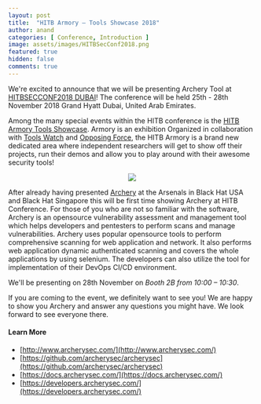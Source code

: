 ```yaml
---
layout: post
title:  "HITB Armory – Tools Showcase 2018"
author: anand
categories: [ Conference, Introduction ]
image: assets/images/HITBSecConf2018.png
featured: true
hidden: false
comments: true
---
```


We're excited to announce that we will be presenting Archery Tool at [HITBSECCONF2018 DUBAI](https://conference.hitb.org/hitbsecconf2018dxb/)! The conference will be held 25th - 28th November 2018 Grand Hyatt Dubai, United Arab Emirates. 

Among the many special events within the HITB conference is the [HITB Armory Tools Showcase](https://conference.hitb.org/hitbsecconf2018dxb/hitb-armory/). Armory is an exhibition Organized in collaboration with [Tools Watch](http://www.toolswatch.org/) and [Opposing Force](https://www.opposingforce.it/en/), the HITB Armory is a brand new dedicated area where independent researchers will get to show off their projects, run their demos and allow you to play around with their awesome security tools!

<p align="center">
<img src="/assets/images/HITB_Armory.png" >
</p>

After already having presented [Archery](https://archerysec.com/) at the Arsenals in Black Hat USA and Black Hat Singapore this will be first time showing Archery at HITB Conference. For those of you who are not so familiar with the software, Archery is an opensource vulnerability assessment and management tool which helps developers and pentesters to perform scans and manage vulnerabilities. Archery uses popular opensource tools to perform comprehensive scanning for web application and network. It also performs web application dynamic authenticated scanning and covers the whole applications by using selenium. The developers can also utilize the tool for implementation of their DevOps CI/CD environment. 

We'll be presenting on 28th November on *Booth 2B from 10:00 – 10:30*.

If you are coming to the event, we definitely want to see you! We are happy to show you Archery and answer any questions you might have. We look forward to see everyone there.

#### Learn More

- [http://www.archerysec.com/](http://www.archerysec.com/)
- [https://github.com/archerysec/archerysec](https://github.com/archerysec/archerysec)
- [https://docs.archerysec.com/](https://docs.archerysec.com/)
- [https://developers.archerysec.com/](https://developers.archerysec.com/)


